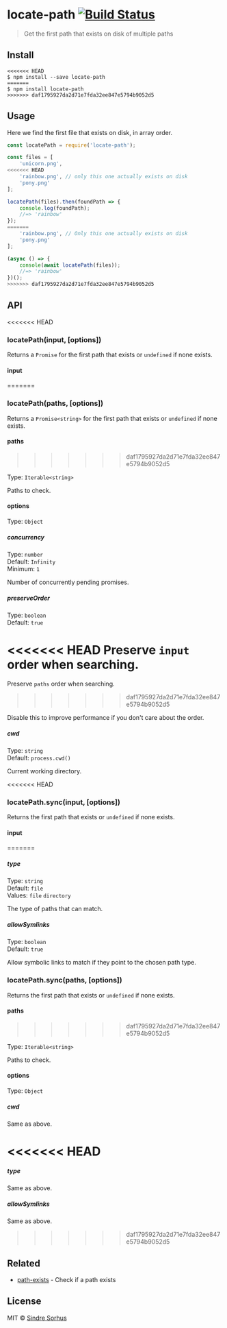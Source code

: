 # locate-path [![Build Status](https://travis-ci.org/sindresorhus/locate-path.svg?branch=master)](https://travis-ci.org/sindresorhus/locate-path)

> Get the first path that exists on disk of multiple paths


## Install

```
<<<<<<< HEAD
$ npm install --save locate-path
=======
$ npm install locate-path
>>>>>>> daf1795927da2d71e7fda32ee847e5794b9052d5
```


## Usage

Here we find the first file that exists on disk, in array order.

```js
const locatePath = require('locate-path');

const files = [
	'unicorn.png',
<<<<<<< HEAD
	'rainbow.png', // only this one actually exists on disk
	'pony.png'
];

locatePath(files).then(foundPath => {
	console.log(foundPath);
	//=> 'rainbow'
});
=======
	'rainbow.png', // Only this one actually exists on disk
	'pony.png'
];

(async () => {
	console(await locatePath(files));
	//=> 'rainbow'
})();
>>>>>>> daf1795927da2d71e7fda32ee847e5794b9052d5
```


## API

<<<<<<< HEAD
### locatePath(input, [options])

Returns a `Promise` for the first path that exists or `undefined` if none exists.

#### input
=======
### locatePath(paths, [options])

Returns a `Promise<string>` for the first path that exists or `undefined` if none exists.

#### paths
>>>>>>> daf1795927da2d71e7fda32ee847e5794b9052d5

Type: `Iterable<string>`

Paths to check.

#### options

Type: `Object`

##### concurrency

Type: `number`<br>
Default: `Infinity`<br>
Minimum: `1`

Number of concurrently pending promises.

##### preserveOrder

Type: `boolean`<br>
Default: `true`

<<<<<<< HEAD
Preserve `input` order when searching.
=======
Preserve `paths` order when searching.
>>>>>>> daf1795927da2d71e7fda32ee847e5794b9052d5

Disable this to improve performance if you don't care about the order.

##### cwd

Type: `string`<br>
Default: `process.cwd()`

Current working directory.

<<<<<<< HEAD
### locatePath.sync(input, [options])

Returns the first path that exists or `undefined` if none exists.

#### input
=======
##### type

Type: `string`<br>
Default: `file`<br>
Values: `file` `directory`

The type of paths that can match.

##### allowSymlinks

Type: `boolean`<br>
Default: `true`

Allow symbolic links to match if they point to the chosen path type.

### locatePath.sync(paths, [options])

Returns the first path that exists or `undefined` if none exists.

#### paths
>>>>>>> daf1795927da2d71e7fda32ee847e5794b9052d5

Type: `Iterable<string>`

Paths to check.

#### options

Type: `Object`

##### cwd

Same as above.

<<<<<<< HEAD
=======
##### type

Same as above.

##### allowSymlinks

Same as above.

>>>>>>> daf1795927da2d71e7fda32ee847e5794b9052d5

## Related

- [path-exists](https://github.com/sindresorhus/path-exists) - Check if a path exists


## License

MIT © [Sindre Sorhus](https://sindresorhus.com)
